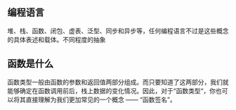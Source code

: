 ## 编程语言

堆、栈、函数、闭包、虚表、泛型、同步和异步等，任何编程语言不过是这些概念的具体表述和载体。不同程度的抽象

## 函数是什么

函数类型一般由函数的参数和返回值两部分组成。而只要知道了这两部分，我们就能够确定在函数调用前后，栈上数据的变化情况。因此，对于“函数类型“，你也可以将其直接理解为我们更加常见的一个概念 —— “函数签名”。
